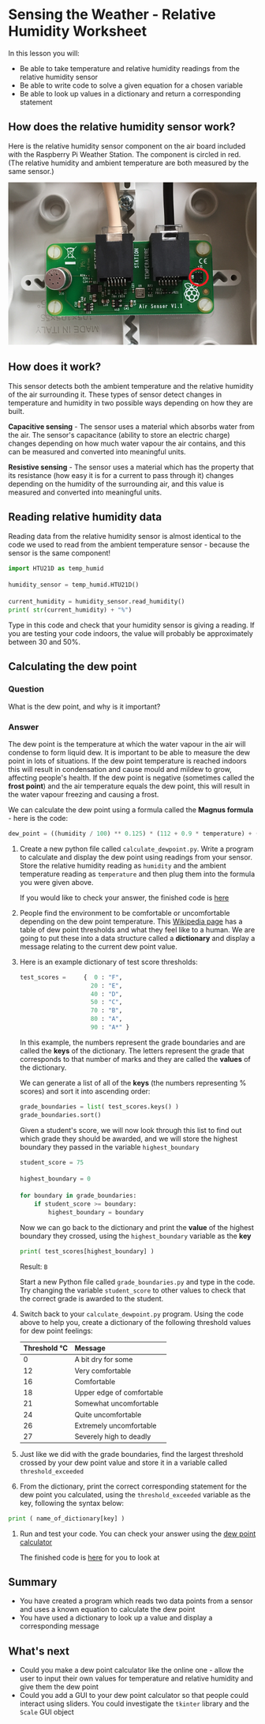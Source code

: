 # Sensing the Weather - Relative Humidity Worksheet

In this lesson you will:

- Be able to take temperature and relative humidity readings from the relative humidity sensor
- Be able to write code to solve a given equation for a chosen variable
- Be able to look up values in a dictionary and return a corresponding statement

## How does the relative humidity sensor work?

Here is the relative humidity sensor component on the air board included with the Raspberry Pi Weather Station. The component is circled in red. (The relative humidity and ambient temperature are both measured by the same sensor.)

![Relative Humidity Sensor](images/air_board.png)

## How does it work?

This sensor detects both the ambient temperature and the relative humidity of the air surrounding it. 
These types of sensor detect changes in temperature and humidity in two possible ways depending on how they are built.

**Capacitive sensing** - The sensor uses a material which absorbs water from the air. The sensor's capacitance (ability to store an electric charge) changes depending on how much water vapour the air contains, and this can be measured and converted into meaningful units.

**Resistive sensing** - The sensor uses a material which has the property that its resistance (how easy it is for a current to pass through it) changes depending on the humidity of the surrounding air, and this value is measured and converted into meaningful units. 


## Reading relative humidity data

Reading data from the relative humidity sensor is almost identical to the code we used to read from the ambient temperature sensor - because the sensor is the same component!

```python
import HTU21D as temp_humid

humidity_sensor = temp_humid.HTU21D()

current_humidity = humidity_sensor.read_humidity()
print( str(current_humidity) + "%")

```

Type in this code and check that your humidity sensor is giving a reading. If you are testing your code indoors, the value will probably be approximately between 30 and 50%.

## Calculating the dew point

### Question
What is the dew point, and why is it important?

### Answer
The dew point is the temperature at which the water vapour in the air will condense to form liquid dew. It is important to be able to measure the dew point in lots of situations. If the dew point temperature is reached indoors this will result in condensation and cause mould and mildew to grow, affecting people's health. If the dew point is negative (sometimes called the **frost point**) and the air temperature equals the dew point, this will result in the water vapour freezing and causing a frost. 

We can calculate the dew point using a formula called the **Magnus formula** - here is the code:

```python
dew_point = ((humidity / 100) ** 0.125) * (112 + 0.9 * temperature) + (0.1 * temperature) – 112
```
1. Create a new python file called `calculate_dewpoint.py`. Write a program to calculate and display the dew point using readings from your sensor. Store the relative humidity reading as `humidity` and the ambient temperature reading as `temperature` and then plug them into the formula you were given above.

	If you would like to check your answer, the finished code is [here](code/calculate_dewpoint.py)

1. People find the environment to be comfortable or uncomfortable depending on the dew point temperature. This [Wikipedia page](https://en.wikipedia.org/wiki/Dew_point) has a table of dew point thresholds and what they feel like to a human. We are going to put these into a data structure called a **dictionary** and display a message relating to the current dew point value. 

1. Here is an example dictionary of test score thresholds:

	```python
	test_scores = 	  {  0 : "F",
	                    20 : "E",
	                    40 : "D",
	                    50 : "C",
	                    70 : "B",
	                    80 : "A",
	                    90 : "A*" }
	```

	In this example, the numbers represent the grade boundaries and are called the **keys** of the dictionary. The letters represent the grade that corresponds to that number of marks and they are called the **values** of the dictionary.

	We can generate a list of all of the **keys** (the numbers representing % scores) and sort it into ascending order:

	```python
	grade_boundaries = list( test_scores.keys() )
	grade_boundaries.sort()
	```

	Given a student's score, we will now look through this list to find out which grade they should be awarded, and we will store the highest boundary they passed in the variable `highest_boundary`

	```python
	student_score = 75

	highest_boundary = 0
	
	for boundary in grade_boundaries:
	    if student_score >= boundary:
	        highest_boundary = boundary
	```

	Now we can go back to the dictionary and print the **value** of the highest boundary they crossed, using the `highest_boundary` variable as the **key**

	```python
	print( test_scores[highest_boundary] )
	```

	Result: `B`

	Start a new Python file called `grade_boundaries.py` and type in the code. Try changing the variable `student_score` to other values to check that the correct grade is awarded to the student.

1. Switch back to your `calculate_dewpoint.py` program. Using the code above to help you, create a dictionary of the following threshold values for dew point feelings:

	| Threshold &deg;C  | Message           		|
	| -----------------	| --------------------------| 
	| 0      			| A bit dry for some 		| 
	| 12      			| Very comfortable      	|   
	| 16 				| Comfortable      			|    
	| 18 				| Upper edge of comfortable |  
	| 21 				| Somewhat uncomfortable    |  
	| 24 				| Quite uncomfortable      	|  
	| 26 				| Extremely uncomfortable  	|  
	| 27 				| Severely high to deadly  	|  


1. Just like we did with the grade boundaries, find the largest threshold crossed by your dew point value and store it in a variable called `threshold_exceeded`

1. From the dictionary, print the correct corresponding statement for the dew point you calculated, using the `threshold_exceeded` variable as the key, following the syntax below:

```python
print ( name_of_dictionary[key] )
```

1. Run and test your code. You can check your answer using the [dew point calculator](http://www.ajdesigner.com/phphumidity/dewpoint_equation_dewpoint_temperature.php#ajscroll)

	The finished code is [here](code/calculate_dewpoint_message.py) for you to look at

## Summary

- You have created a program which reads two data points from a sensor and uses a known equation to calculate the dew point
- You have used a dictionary to look up a value and display a corresponding message

## What's next

- Could you make a dew point calculator like the online one - allow the user to input their own values for temperature and relative humidity and give them the dew point
- Could you add a GUI to your dew point calculator so that people could interact using sliders. You could investigate the `tkinter` library and the `Scale` GUI object
